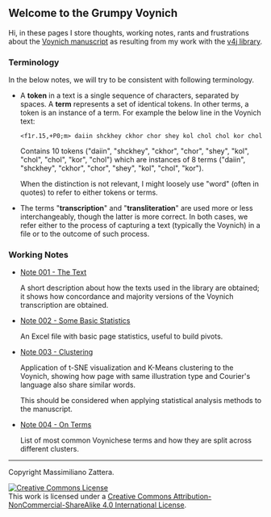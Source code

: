 ## Welcome to the Grumpy Voynich

Hi, in these pages I store thoughts, working notes, rants and frustrations about the [Voynich manuscript](https://en.wikipedia.org/wiki/Voynich_manuscript)
as resulting from my work with the [v4j library](https://github.com/mzattera/v4j).

### Terminology

In the below notes, we will try to be consistent with following terminology.

- A **token** in a text is a single sequence of characters, separated by spaces. A **term** represents a set of identical tokens.
In other terms, a token is an instance of a term. For example the below line in the Voynich text:

  ```
  <f1r.15,+P0;m> daiin shckhey ckhor chor shey kol chol chol kor chol
  ```
  
  Contains 10 tokens ("daiin", "shckhey", "ckhor", "chor", "shey", "kol", "chol", "chol", "kor", "chol") which are instances of 
  8 terms ("daiin", "shckhey", "ckhor", "chor", "shey", "kol", "chol", "kor").
  
  When the distinction is not relevant, I might loosely use "word" (often in quotes) to refer to either tokens or terms. 

- The terms "**transcription**" and "**transliteration**" are used more or less interchangeably, though the latter is more correct.
In both cases, we refer either to the process of capturing a text (typically the Voynich) in a file or to the outcome of such process.

### Working Notes

- [Note 001 - The Text](./001)

  A short description about how the texts used in the library are obtained; it shows how concordance and majority
  versions of the Voynich transcription are obtained.
  
- [Note 002 - Some Basic Statistics](./002)

  An Excel file with basic page statistics, useful to build pivots.
  
- [Note 003 - Clustering](./003)

  Application of t-SNE visualization and K-Means clustering to the Voynich, showing how page with same illustration type and
  Courier's language also share similar words.
  
  This should be considered when applying statistical analysis methods to the manuscript.

- [Note 004 - On Terms](./004)

  List of most common Voynichese terms and how they are split across different clusters.

---

Copyright Massimiliano Zattera.

<a rel="license" href="http://creativecommons.org/licenses/by-nc-sa/4.0/"><img alt="Creative Commons License" style="border-width:0" src="https://i.creativecommons.org/l/by-nc-sa/4.0/88x31.png" /></a><br />This work is licensed under a <a rel="license" href="http://creativecommons.org/licenses/by-nc-sa/4.0/">Creative Commons Attribution-NonCommercial-ShareAlike 4.0 International License</a>.
